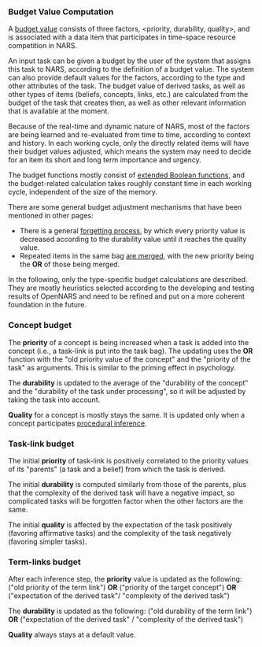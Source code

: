 ### Budget Value Computation

A [budget value](https://github.com/opennars/opennars/wiki/Budget-Value) consists of three factors, <priority, durability, quality>, and is associated with a data item that participates in time-space resource competition in NARS.

An input task can be given a budget by the user of the system that assigns this task to NARS, according to the definition of a budget value. The system can also provide default values for the factors, according to the type and other attributes of the task. The budget value of derived tasks, as well as other types of items (beliefs, concepts, links, etc.) are calculated from the budget of the task that creates then, as well as other relevant information that is available at the moment. 

Because of the real-time and dynamic nature of NARS, most of the factors are being learned and re-evaluated from time to time, according to context and history. In each working cycle, only the directly related items will have their budget values adjusted, which means the system may need to decide for an item its short and long term importance and urgency. 

The budget functions mostly consist of [extended Boolean functions](https://github.com/opennars/opennars/wiki/Extended-Boolean-Functions-in-OpenNARS), and the budget-related calculation takes roughly constant time in each working cycle, independent of the size of the memory.

There are some general budget adjustment mechanisms that have been mentioned in other pages:
* There is a general [forgetting process](https://github.com/opennars/opennars/wiki/Budget-Value#durability), by which every priority value is decreased according to the durability value until it reaches the quality value.
* Repeated items in the same bag [are merged](https://github.com/opennars/opennars/wiki/Memory-Overview#bag-data-structure), with the new priority being the **OR** of those being merged.

In the following, only the type-specific budget calculations are described. They are mostly heuristics selected according to the developing and testing results of OpenNARS and need to be refined and put on a more coherent foundation in the future.

### Concept budget

The **priority** of a concept is being increased when a task is added into the concept (i.e., a task-link is put into the task bag). The updating uses the **OR** function with the "old priority value of the concept" and the "priority of the task" as arguments. This is similar to the priming effect in psychology.

The **durability** is updated to the average of the "durability of the concept" and the "durability of the task under processing", so it will be adjusted by taking the task into account.

**Quality** for a concept is mostly stays the same. It is updated only when a concept participates [procedural inference](https://github.com/opennars/opennars/wiki/Procedural-Inference).

### Task-link budget

The initial **priority** of task-link is positively correlated to the priority values of its "parents" (a task and a belief) from which the task is derived. 

The initial **durability** is computed similarly from those of the parents, plus that the complexity of the derived task will have a negative impact, so complicated tasks will be forgotten factor when the other factors are the same.

The initial **quality** is affected by the expectation of the task positively (favoring affirmative tasks) and the complexity of the task negatively (favoring simpler tasks).

### Term-links budget

After each inference step, the **priority** value is updated as the following: ("old priority of the term link") **OR** ("priority of the target concept") **OR** ("expectation of the derived task"/ "complexity of the derived task")

The **durability** is updated as the following: ("old durability of the term link") **OR** ("expectation of the derived task" / "complexity of the derived task") 

**Quality** always stays at a default value.